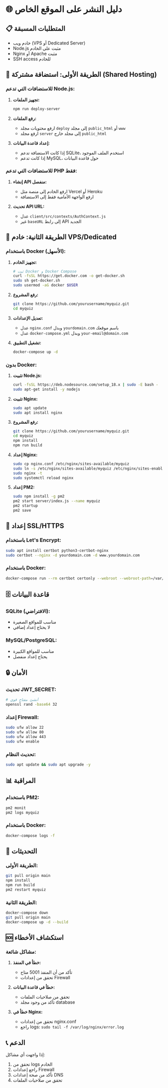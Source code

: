 # 🌐 دليل النشر على الموقع الخاص

## 📋 المتطلبات المسبقة

- خادم ويب (VPS أو Dedicated Server)
- Node.js مثبت على الخادم
- Nginx أو Apache مثبت
- SSH access للخادم

## 🚀 الطريقة الأولى: استضافة مشتركة (Shared Hosting)

### للاستضافات التي تدعم Node.js:

1. **تجهيز الملفات:**
   ```bash
   npm run deploy-server
   ```

2. **رفع الملفات:**
   - ارفع محتويات مجلد `deploy` إلى مجلد `public_html` أو `www`
   - ارفع مجلد `server` إلى مجلد خارج `public_html`

3. **إعداد قاعدة البيانات:**
   - إذا كانت الاستضافة تدعم SQLite، استخدم الملف الموجود
   - إذا كانت تدعم MySQL، حول قاعدة البيانات

### للاستضافات التي تدعم PHP فقط:

1. **إنشاء API منفصل:**
   - ارفع الخادم إلى منصة مثل Vercel أو Heroku
   - ارفع الواجهة الأمامية فقط إلى الاستضافة

2. **تحديث API URL:**
   - عدل `client/src/contexts/AuthContext.js`
   - غير `baseURL` إلى رابط API الجديد

## 🚀 الطريقة الثانية: خادم VPS/Dedicated

### باستخدام Docker (الأسهل):

1. **تجهيز الخادم:**
   ```bash
   # ثبت Docker و Docker Compose
   curl -fsSL https://get.docker.com -o get-docker.sh
   sudo sh get-docker.sh
   sudo usermod -aG docker $USER
   ```

2. **رفع المشروع:**
   ```bash
   git clone https://github.com/yourusername/myquiz.git
   cd myquiz
   ```

3. **تعديل الإعدادات:**
   - عدل `nginx.conf` وبدل `yourdomain.com` باسم موقعك
   - عدل `docker-compose.yml` وبدل `your-email@domain.com`

4. **تشغيل التطبيق:**
   ```bash
   docker-compose up -d
   ```

### بدون Docker:

1. **تثبيت Node.js:**
   ```bash
   curl -fsSL https://deb.nodesource.com/setup_18.x | sudo -E bash -
   sudo apt-get install -y nodejs
   ```

2. **تثبيت Nginx:**
   ```bash
   sudo apt update
   sudo apt install nginx
   ```

3. **رفع المشروع:**
   ```bash
   git clone https://github.com/yourusername/myquiz.git
   cd myquiz
   npm install
   npm run build
   ```

4. **إعداد Nginx:**
   ```bash
   sudo cp nginx.conf /etc/nginx/sites-available/myquiz
   sudo ln -s /etc/nginx/sites-available/myquiz /etc/nginx/sites-enabled/
   sudo nginx -t
   sudo systemctl reload nginx
   ```

5. **إعداد PM2:**
   ```bash
   sudo npm install -g pm2
   pm2 start server/index.js --name myquiz
   pm2 startup
   pm2 save
   ```

## 🔧 إعداد SSL/HTTPS

### باستخدام Let's Encrypt:

```bash
sudo apt install certbot python3-certbot-nginx
sudo certbot --nginx -d yourdomain.com -d www.yourdomain.com
```

### باستخدام Docker:

```bash
docker-compose run --rm certbot certonly --webroot --webroot-path=/var/www/html --email your-email@domain.com --agree-tos --no-eff-email -d yourdomain.com -d www.yourdomain.com
```

## 🗄️ قاعدة البيانات

### SQLite (الافتراضي):
- مناسب للمواقع الصغيرة
- لا يحتاج إعداد إضافي

### MySQL/PostgreSQL:
- مناسب للمواقع الكبيرة
- يحتاج إعداد منفصل

## 🔒 الأمان

### تحديث JWT_SECRET:
```bash
# أنشئ مفتاح قوي
openssl rand -base64 32
```

### إعداد Firewall:
```bash
sudo ufw allow 22
sudo ufw allow 80
sudo ufw allow 443
sudo ufw enable
```

### تحديث النظام:
```bash
sudo apt update && sudo apt upgrade -y
```

## 📊 المراقبة

### باستخدام PM2:
```bash
pm2 monit
pm2 logs myquiz
```

### باستخدام Docker:
```bash
docker-compose logs -f
```

## 🔄 التحديثات

### الطريقة الأولى:
```bash
git pull origin main
npm install
npm run build
pm2 restart myquiz
```

### الطريقة الثانية:
```bash
docker-compose down
git pull origin main
docker-compose up -d --build
```

## 🆘 استكشاف الأخطاء

### مشاكل شائعة:

1. **خطأ في المنفذ:**
   - تأكد من أن المنفذ 5001 متاح
   - تحقق من إعدادات Firewall

2. **خطأ في قاعدة البيانات:**
   - تحقق من صلاحيات الملفات
   - تأكد من وجود مجلد database

3. **خطأ في Nginx:**
   - تحقق من إعدادات nginx.conf
   - راجع logs: `sudo tail -f /var/log/nginx/error.log`

## 📞 الدعم

إذا واجهت أي مشاكل:
1. تحقق من logs الخادم
2. راجع إعدادات Firewall
3. تأكد من صحة إعدادات DNS
4. تحقق من صلاحيات الملفات 